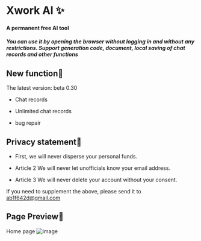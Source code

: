 # **Xwork AI ✨**

#### A permanent free AI tool

##### You can use it by opening the browser without logging in and without any restrictions. Support generation code, document, local saving of chat records and other functions

## **New function🎉️**

The latest version: beta 0.30

* Chat records

* Unlimited chat records

* bug repair

## Privacy statement🔏

* First, we will never disperse your personal funds.

* Article 2 We will never let unofficials know your email address.

* Article 3 We will never delete your account without your consent.

If you need to supplement the above, please send it to ab1f642d@gmail.com

## Page Preview🤗

Home page
![image](https://github.com/user-attachments/assets/1eff0298-fc2a-491f-a311-683a3c24c319)



